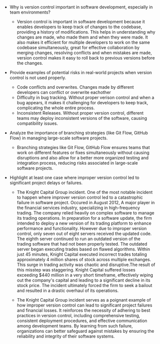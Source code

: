 - Why is version control important in software development, especially in team environments?
    - Version control is important in software development because it enables developers to keep track of changes to the       codebase, providing a history of modifications. This helps in understanding why changes are made, who made them and when they were made. It also makes it efficient for multiple developers to work on the same codebase simultaneously, great for effective collaboration by merging changes, resolving conflicts and when mistakes are made, version control makes it easy to roll back to previous versions before the changes.

- Provide examples of potential risks in real-world projects when version control is not used properly.
    - Code conflicts and overwrites. Changes made by different developers can conflict or overwrite eachother
    - Difficulty in bug tracking. Without proper verison control and when a bug appears, it makes it challenging for developers to keep track, complicating the whole entire process.
    - Inconsistent Releases. Without proper version control, different teams may deploy inconsistent versions of the software, causing compatibility issues.

- Analyze the importance of branching strategies (like Git Flow, GitHub Flow) in managing large-scale software projects.
    - Branching strategies like Git Flow, GitHub Flow ensures teams that work on different features or fixes simultaneously without causing disruptions and also allow for a better more organized testing and integration process, reducing risks associated in large-scale software projects.

- Highlight at least one case where improper version control led to significant project delays or failures.
    - The Knight Capital Group incident. One of the most notable incident to happen where improver version control led to a catastrophic failure in software project. Occured in August 2012, A major player in the financial services industry, specializing in high-frequency trading. The company relied heavily on complex software to manage its trading operations. In preparation for a software update, the firm intended to deploy a new version of its trading platform to enhance performance and functionality. However due to improper version control, only seven out of eight servers received the updated code. The eighth server continued to run an outdated version of the trading software that had not been properly tested. The outdated server began executing trades based on flawed algorithms. Within just 45 minutes, Knight Capital executed incorrect trades totaling approximately 4 million shares of stock across multiple exchanges. This surge in trading activity was chaotic and disruptive.The result of this misstep was staggering. Knight Capital suffered losses exceeding $440 million in a very short timeframe, effectively wiping out the company's capital and leading to a significant decline in its stock price. The incident ultimately forced the firm to seek a bailout and resulted in a drastic overhaul of its operations.

    - The Knight Capital Group incident serves as a poignant example of how improper version control can lead to significant project failures and financial losses. It reinforces the necessity of adhering to best practices in version control, including comprehensive testing, consistent deployment procedures, and effective communication among development teams.
    By learning from such failure, organizations can better safeguard against mistakes by ensuring the reliability and integrity of their software systems.
